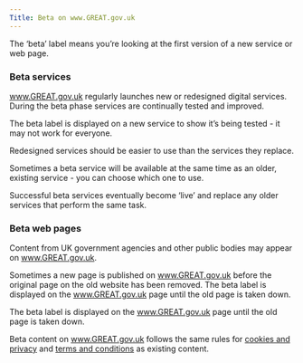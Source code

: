 ```yaml
---
Title: Beta on www.GREAT.gov.uk
---
```

The ‘beta’ label means you’re looking at the first version of a new service or web page.

### Beta services

www.GREAT.gov.uk regularly launches new or redesigned digital services. During the beta phase services are continually tested and improved.

The beta label is displayed on a new service to show it’s being tested - it may not work for everyone.

Redesigned services should be easier to use than the services they replace.

Sometimes a beta service will be available at the same time as an older, existing service - you can choose which one to use.

Successful beta services eventually become ‘live’ and replace any older services that perform the same task.

### Beta web pages

Content  from UK government agencies and other public bodies may appear on www.GREAT.gov.uk.

Sometimes a new page is published on www.GREAT.gov.uk before the original page on the old website has been removed. The beta label is displayed on the www.GREAT.gov.uk page until the old page is taken down.

The beta label is displayed on the www.GREAT.gov.uk page until the old page is taken down.

Beta content on www.GREAT.gov.uk follows the same rules for [cookies and privacy](https://www.exportingisgreat.gov.uk/privacy-and-cookies/) and [terms and conditions](https://www.exportingisgreat.gov.uk/terms-and-conditions/) as existing content.
